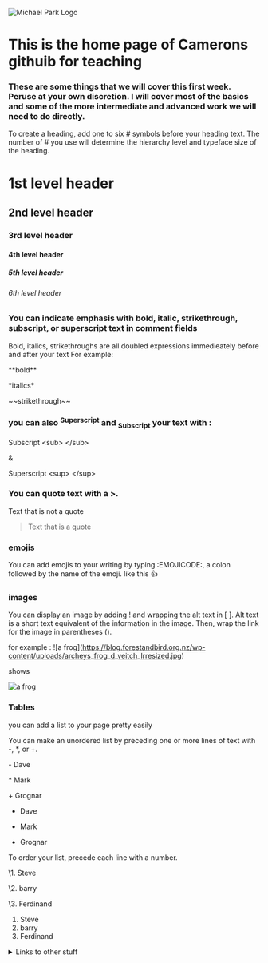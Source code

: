 ![Michael Park Logo](https://michaelpark.school.nz/wp-content/uploads/2021/06/mps-logo.svg)

# This is the home page of Camerons githuib for teaching

### These are some things that we will cover this first week. Peruse at your own discretion. I will cover most of the basics and some of the more intermediate and advanced work we will need to do directly.




To create a heading, add one to six # symbols before your heading text. The number of # you use will determine the hierarchy level and typeface size of the heading.


  <h1> 1st level header </h1>
  <h2> 2nd level header</h2> 
  <h3> 3rd level header</h3> 
  <h4> 4th level header</h4> 
  <h5> 5th level header</h5>
  <h6> 6th level header</h6>
   




### You can indicate emphasis with bold, italic, strikethrough, subscript, or superscript text in comment fields

Bold, italics, strikethroughs are all doubled expressions immedieately before and after your text
For example:

\*\*bold\*\*

\*italics\*

\~\~strikethrough\~\~

### you can also <sup>Superscript</sup> and <sub>Subscript</sub> your text with :

Subscript	\<sub> \</sub>

&

Superscript	\<sup> \</sup>



### You can quote text with a \>.

Text that is not a quote

> Text that is a quote


### emojis

You can add emojis to your writing by typing \:EMOJICODE:, a colon followed by the name of the emoji.
like this 👍


### images

You can display an image by adding ! and wrapping the alt text in [ ]. Alt text is a short text equivalent of the information in the image. Then, wrap the link for the image in parentheses ().

for example : \!\[a frog]\(https://blog.forestandbird.org.nz/wp-content/uploads/archeys_frog_d_veitch_lrresized.jpg)

shows 

![a frog](https://blog.forestandbird.org.nz/wp-content/uploads/archeys_frog_d_veitch_lrresized.jpg)



### Tables

you can add a list to your page pretty easily

You can make an unordered list by preceding one or more lines of text with -, *, or +.


\- Dave

\* Mark

\+ Grognar


- Dave
* Mark
+ Grognar

To order your list, precede each line with a number.

\1. Steve

\2. barry

\3. Ferdinand

1. Steve
2. barry
3. Ferdinand


<details>
<summary>Links to other stuff</summary>

Here are some links to things we will do / use in future weeks

[Random Number](https://mpscam.github.io/RandomNum/)

<!--
This is a guide to most basic forms of formatting. read through carefully

[this](https://docs.github.com/en/get-started/writing-on-github/getting-started-with-writing-and-formatting-on-github/basic-writing-and-formatting-syntax) is a link to the formatting and writing syntax for github in its own markdown langauge

-->
  
</details>







